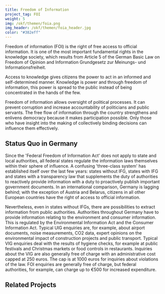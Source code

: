 ```yaml
---
title: Freedom of Information
project_tag: FOI
weight: 5
img: /okf/themen/foia.png
img_header: /okf/themen/foia_header.jpg
color: "#382eff"
---
```


Freedom of information (FOI) is the right of free access to official information. It is one of the most important fundamental rights in the knowledge society, which results from Article 5 of the German Basic Law on Freedom of Opinion and Information Grundgesetz zur Meinungs- und Informationsfreiheit.

<!--more-->

Access to knowledge gives citizens the power to act in an  informed and self-determined manner. Knowledge is power and through freedom of information, this power is spread to the public instead of being concentrated in the hands of the few. 

Freedom of information allows oversight of political processes. It can prevent corruption and increase accountability of politicians and public servants. The free flow of information through the country strengthens and enlivens democracy because it makes participation possible. Only those who have insight into the making of collectively binding decisions can influence them effectively.

## Status Quo in Germany

Since the 'Federal Freedom of Information Act' does not apply to state and local authorities, all federal states regulate the information laws themselves within their sphere of influence. A confusing 'three-class system' has established itself over the last few years: states without IFG, states with IFG and states with a transparency law that supplements the duty of authorities to reactively provide information with a duty to proactively publish important government documents. In an international comparison, Germany is lagging behind; with the exception of Austria and Belarus, citizens in all other European countries have the right of access to official information.

Nevertheless, even in states without IFGs, there are possibilities to extract information from public authorities. Authorities throughout Germany have to provide information relating to the environment and consumer information. This is regulated by the Environmental Information Act and the Consumer Information Act. Typical UIG enquiries are, for example, about airport documents, noise measurements, CO2 data, expert opinions on the environmental impact of construction projects and public transport. Typical VIG enquiries deal with the results of hygiene checks, for example at public festivals and Christmas markets or food controls in restaurants. Inquiries about the VIG are also generally free of charge with an administrative cost capped at 250 euros. The cap is at 1000 euros for inquiries about violations of the law. FOI enquiries are generally free of charge, but federal authorities, for example, can charge up to €500 for increased expenditure.

## Related Projects

